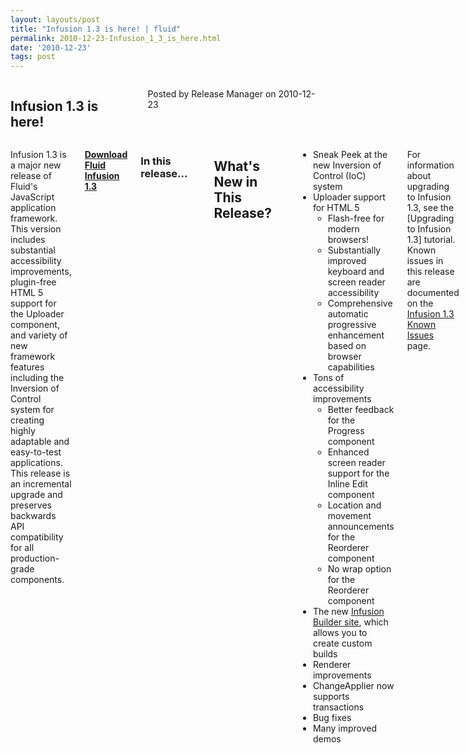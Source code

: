 ```yaml
---
layout: layouts/post
title: "Infusion 1.3 is here! | fluid"
permalink: 2010-12-23-Infusion_1_3_is_here.html
date: '2010-12-23'
tags: post
---
```

<section class="row">
   <div class="medium-6 columns">
      <h2 class="fluid-web-emphasized-text">Infusion 1.3 is here!</h2>
      <p class="fluid-web-news-post-meta">
         Posted by Release Manager on 2010-12-23
      </p>
   </div>
   <div class="medium-6 columns">
      <p>Infusion 1.3 is a major new release of Fluid&#39;s JavaScript application framework. This version includes substantial accessibility improvements, plugin-free HTML 5 support for the Uploader component, and variety of new framework features including the Inversion of Control system for creating highly adaptable and easy-to-test applications. This release is an incremental upgrade and preserves backwards API compatibility for all production-grade components.</p>
      <p><strong> <a href="http://fluidproject.org/index.php/download-infusion">Download Fluid Infusion 1.3</a> </strong></p>
      <h3>In this release...</h3>
      <p>
      <h2>What&#39;s New in This Release?</h2>
      </p>
      <ul>
         <li>Sneak Peek at the new Inversion of Control (IoC) system</li>
         <li>
            Uploader support for HTML 5
            <ul>
               <li>Flash-free for modern browsers!</li>
               <li>Substantially improved keyboard and screen reader accessibility</li>
               <li>Comprehensive automatic progressive enhancement based on browser capabilities</li>
            </ul>
         </li>
         <li>
            Tons of accessibility improvements
            <ul>
               <li>Better feedback for the Progress component</li>
               <li>Enhanced screen reader support for the Inline Edit component</li>
               <li>Location and movement announcements for the Reorderer component</li>
               <li>No wrap option for the Reorderer component</li>
            </ul>
         </li>
         <li>The new <a href="http://builder.fluidproject.org">Infusion Builder site</a>, which allows you to create custom builds</li>
         <li>Renderer improvements</li>
         <li>ChangeApplier now supports transactions</li>
         <li>Bug fixes</li>
         <li>Many improved demos</li>
      </ul>
      <p>For information about upgrading to Infusion 1.3, see the [Upgrading to Infusion 1.3] tutorial. Known issues in this release are documented on the <a href="http://issues.fluidproject.org/secure/IssueNavigator.jspa?mode=hide&requestId=10373">Infusion 1.3 Known Issues</a> page.</p>
      <p>We have updated our supported browser matrix to harmonize it with the latest Yahoo! A-Grade support. For more information, see our <a href="http://wiki.fluidproject.org/display/fluid/Browser+Support">Browser Support</a> documentation.</p>
      <h3>What is Fluid Infusion?</h3>
      <p>Fluid Infusion is an application framework for building usable and accessible user interfaces with JavaScript. Built on top of jQuery, Infusion takes a different approach to client-side development. At heart, Infusion is an open architecture designed to put you back in control of your application’s user experience. It includes a growing collection of UI components—reusable interactions that go deeper than most widgets. Created by a community of developers and interaction designers, Infusion components are built from the ground up with accessibility in mind. All of our designs can be used with assistive technologies, are fully controllable with the keyboard, and can be transformed to suit your users’ personal needs.</p>
      <p>Fluid Infusion includes a collection of our UI components, tutorials to help you get started, solid APIs to help you dive in, and the community to lend a hand.</p>
   </div>
</section>

